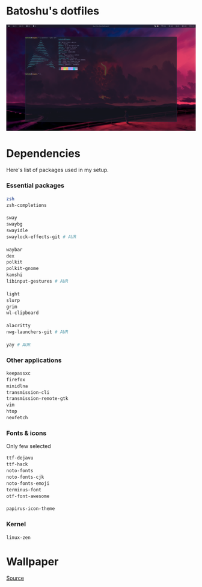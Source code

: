 # Batoshu's dotfiles
![Desktop screenshot](screenshot.png)

# Dependencies
Here's list of packages used in my setup.
### Essential packages
```bash
zsh 
zsh-completions

sway
swaybg
swayidle
swaylock-effects-git # AUR

waybar
dex
polkit
polkit-gnome
kanshi
libinput-gestures # AUR

light
slurp
grim
wl-clipboard

alacritty
nwg-launchers-git # AUR

yay # AUR
```

### Other applications
```bash
keepassxc
firefox
minidlna
transmission-cli
transmission-remote-gtk
vim
htop
neofetch
```

### Fonts & icons 
Only few selected
```bash
ttf-dejavu
ttf-hack
noto-fonts
noto-fonts-cjk
noto-fonts-emoji
terminus-font
otf-font-awesome

papirus-icon-theme
```

### Kernel
`linux-zen`

# Wallpaper
[Source](https://www.deviantart.com/bisbiswas/art/Storm-On-The-Way-871209944)

